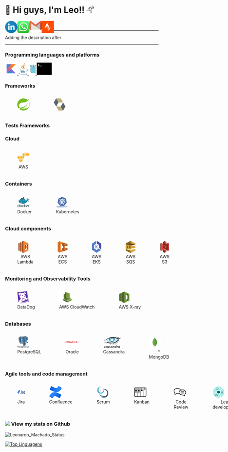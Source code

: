 # 👋 Hi guys, I'm Leo!! <img src="icon/running-run-svgrepo-com.svg" width="24px">

<a target="_blank" href="https://www.linkedin.com/in/leomachadop/?locale=en_US">
  <img align="left" alt="LinkdeIN" width="40px" src="icon/linkedin-icon.svg" />
</a>
<a target="_blank" href="https://api.whatsapp.com/send?phone=5511976524468">
  <img align="left" alt="Whatsapp" width="40px" src="icon/whatsapp-icon.svg" />
</a>
<a target="_blank" href="mailto:leo.machadop@gmail.com">
  <img align="left" alt="Gmail" width="40px" src="icon/gmail-icon.svg" />
</a>
<a target="_blank" href="https://www.strava.com/athletes/leomachadop">
  <img align="left" alt="Facebook" width="40px" src="icon/strava-2.svg" />
</a>
<br>

---- 

Adding the description after

----

### Programming languages and platforms
<a target="_blank" href="https://kotlinlang.org/">
    <img height="40" src="icon/icons8-kotlin.svg" alt="Kotlin">
</a>
<a target="_blank" href="https://java.com/">
    <img height="40" src="icon/java-14.svg">
</a>
<a target="_blank" href="https://go.dev/">
    <img height="40" src="icon/golang-gopher.svg">
</a>
<a target="_blank" href="https://www.shellscript.sh/">
    <img height="40" src="icon/terminal-1.svg">
</a>

### Frameworks
<div style="display: flex">
    <figure>
      <img height="40" src="icon/spring-3.svg" alt="Spring">
    </figure>
    <figure>
      <img height="40" src="icon/hibernate.svg" alt="Hibernate">
    </figure>
</div>

### Tests Frameworks


### Cloud
<div style="display: flex">
    <figure>
      <img height="40" src="icon/amazonwebservices-original.svg" alt="AWS">
      <figcaption style="text-align: center;">AWS</figcaption>
    </figure>
</div>

### Containers
<div style="display: flex">
    <figure>
      <img height="40" src="icon/docker-original-wordmark.svg" alt="Docker">
      <figcaption style="text-align: center;">Docker</figcaption>
    </figure>
    <figure>
      <img height="40" src="icon/kubernetes-plain-wordmark.svg" alt="Kubernetes">
      <figcaption style="text-align: center;">Kubernetes</figcaption>
    </figure>
</div>

### Cloud components
<div style="display: flex">
    <figure>
      <img height="40" src="icon/aws-lambda-svgrepo-com.svg" alt="Lambda">
      <figcaption style="text-align: center;">AWS Lambda</figcaption>
    </figure>
    <figure>
      <img height="40" src="icon/amazon_ecs-icon.svg" alt="ECS">
      <figcaption style="text-align: center;">AWS ECS</figcaption>
    </figure>
    <figure>
      <img height="40" src="icon/88_amazon-eks-icon.1593699613.svg" alt="EKC">
      <figcaption style="text-align: center;">AWS EKS</figcaption>
    </figure>
    <figure>
      <img height="40" src="icon/aws-sqs-simple-queue-service-seeklogo.com.svg" alt="SQS">
      <figcaption style="text-align: center;">AWS SQS</figcaption>
    </figure>
    <figure>
      <img height="40" src="icon/Amazon-S3-Logo.svg" alt="S3">
      <figcaption style="text-align: center;">AWS S3</figcaption>
    </figure>
</div>

### Monitoring and Observability Tools
<div style="display: flex">
    <figure>
      <img height="40" src="icon/datadog-1.svg" alt="DataDog">
      <figcaption style="text-align: center;">DataDog</figcaption>
    </figure>
    <figure>
      <img height="40" src="icon/aws-cloudwatch3112.jpg" alt="AWS CloudWatch">
      <figcaption style="text-align: center;">AWS CloudWatch</figcaption>
    </figure>
    <figure>
      <img height="40" src="icon/aws-xray.svg" alt="AWS X-ray">
      <figcaption style="text-align: center;">AWS X-ray</figcaption>
    </figure>
</div>

### Databases
<div style="display: flex">
    <figure>
      <img height="40" src="icon/postgresql-original-wordmark.svg" alt="PostgreSQL">
      <figcaption style="text-align: center;">PostgreSQL</figcaption>
    </figure>
    <figure>
      <img height="40" src="icon/oracle-original.svg" alt="Oracle">
      <figcaption style="text-align: center;">Oracle</figcaption>
    </figure>
    <figure>
      <img height="40" src="icon/Cassandra_logo.svg" alt="Cassandra">
      <figcaption style="text-align: center;">Cassandra</figcaption>
    </figure>
    <figure>
      <img height="40" src="icon/mongodb-icon-1.svg" alt="MongoDB">
      <figcaption style="text-align: center;">* MongoDB</figcaption>
    </figure>
</div>

### Agile tools and code management
<div style="display: flex">
    <figure>
      <img height="40" src="icon/jira-original-wordmark.svg" alt="Jira">
      <figcaption style="text-align: center;">Jira</figcaption>
    </figure>
    <figure>
      <img height="40" src="icon/confluence-1.svg" alt="Confluence">
      <figcaption style="text-align: center;">Confluence</figcaption>
    </figure>
    <figure>
      <img height="40" src="icon/scrum-1.svg" alt="Scrum">
      <figcaption style="text-align: center;">Scrum</figcaption>
    </figure>
    <figure>
      <img height="40" src="icon/kanban.svg" alt="Kanban">
      <figcaption style="text-align: center;">Kanban</figcaption>
    </figure>
    <figure>
      <img height="40" src="icon/customer-reviews-svgrepo-com.svg" alt="Code Review">
      <figcaption style="text-align: center;">Code Review</figcaption>
    </figure>
    <figure>
      <img height="40" src="icon/method-ch2.svg" alt="Lean development">
      <figcaption style="text-align: center;">Lean development</figcaption>
    </figure>
    <figure>
      <img height="40" src="icon/Octicons-mark-github.svg" alt="Github">
      <figcaption style="text-align: center;">Github</figcaption>
    </figure>
    <figure>
      <img height="40" src="icon/gitlab.svg" alt="Gitlab">
      <figcaption style="text-align: center;">Gitlab</figcaption>
    </figure>
    <figure>
      <img height="40" src="icon/bitbucket-original-wordmark.svg" alt="bitbucket">
      <figcaption style="text-align: center;">bitbucket</figcaption>
    </figure>
</div>

### <img src="https://media.giphy.com/media/VgCDAzcKvsR6OM0uWg/giphy.gif" width="50"> View my stats on Github 

![Leonardo_Machado_Status](https://github-readme-stats.vercel.app/api?username=leomachadop&show_icons=true)

[![Top Linguagens](https://github-readme-stats.vercel.app/api/top-langs/?username=leomachadop&layout=compact)](https://github.com/anuraghazra/github-readme-stats)